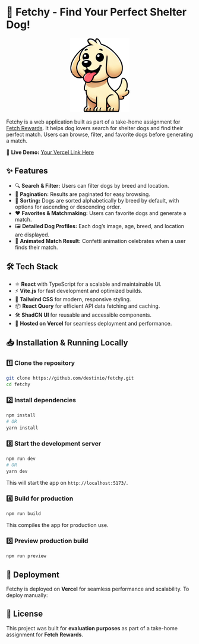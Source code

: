 # 🐶 Fetchy - Find Your Perfect Shelter Dog!

<p align="center">
  <img src="public/images/fetchy.png" alt="Fetchy" height="200">
</p>

Fetchy is a web application built as part of a take-home assignment for [Fetch Rewards](https://fetch.com/). 
It helps dog lovers search for shelter dogs and find their perfect match. Users can browse, filter, 
and favorite dogs before generating a match.

🚀 **Live Demo:** [Your Vercel Link Here](https://fetchy.destin.io)

## ✨ Features
- 🔍 **Search & Filter:** Users can filter dogs by breed and location.
- 📄 **Pagination:** Results are paginated for easy browsing.
- 📌 **Sorting:** Dogs are sorted alphabetically by breed by default, with options for ascending or descending order.
- ❤️ **Favorites & Matchmaking:** Users can favorite dogs and generate a match.
- 🖼 **Detailed Dog Profiles:** Each dog’s image, age, breed, and location are displayed.
- 🎉 **Animated Match Result:** Confetti animation celebrates when a user finds their match.

## 🛠️ Tech Stack
- ⚛️ **React** with TypeScript for a scalable and maintainable UI.
- ⚡ **Vite.js** for fast development and optimized builds.
- 🎨 **Tailwind CSS** for modern, responsive styling.
- 📦 **React Query** for efficient API data fetching and caching.
- 🛠 **ShadCN UI** for reusable and accessible components.
- 🚀 **Hosted on Vercel** for seamless deployment and performance.

## 📥 Installation & Running Locally

### 1️⃣ **Clone the repository**
```sh
git clone https://github.com/destinio/fetchy.git
cd fetchy
```

### 2️⃣ **Install dependencies**
```sh
npm install
# OR
yarn install
```

### 3️⃣ **Start the development server**
```sh
npm run dev
# OR
yarn dev
```
This will start the app on `http://localhost:5173/`.

### 4️⃣ **Build for production**
```sh
npm run build
```
This compiles the app for production use.

### 5️⃣ **Preview production build**
```sh
npm run preview
```

## 🚀 Deployment
Fetchy is deployed on **Vercel** for seamless performance and scalability. To deploy manually:

## 📜 License
This project was built for **evaluation purposes** as part of a take-home assignment for **Fetch Rewards**.
